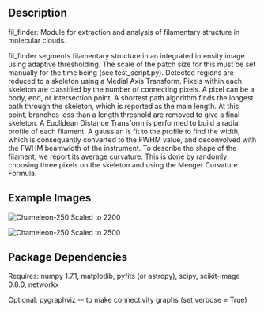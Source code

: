 Description
------------

fil_finder: Module for extraction and analysis of filamentary structure in molecular clouds.

fil_finder segments filamentary structure in an integrated intensity image using adaptive thresholding. The scale of the patch size for
this must be set manually for the time being (see test_script.py). Detected regions are reduced to a skeleton using a Medial Axis
Transform. Pixels within each skeleton are classified by the number of connecting pixels. A pixel can be a body, end, or intersection
point. A shortest path algorithm finds the longest path through the skeleton, which is reported as the main length. At this point,
branches less than a length threshold are removed to give a final skeleton. A Euclidean Distance Transform is performed to build a
radial profile of each filament. A gaussian is fit to the profile to find the width, which is consequently converted to the FWHM value,
and deconvolved with the FWHM beamwidth of the instrument. To describe the shape of the filament, we report its average curvature. This
is done by randomly choosing three pixels on the skeleton and using the Menger Curvature Formula.

Example Images
--------------

![Chameleon-250 Scaled to 2200](https://github.com/e-koch/fil_finder/blob/master/images/chameleon-250-filcontours-2200.png "Chameleon-250 Scaled to 2200")

![Chameleon-250 Scaled to 2500](https://github.com/e-koch/fil_finder/blob/master/images/chameleon-250-filcontours-2500.png "Chameleon-250 Scaled to 2500")

Package Dependencies
--------------------

Requires: numpy 1.7.1,
          matplotlib,
          pyfits (or astropy),
          scipy,
          scikit-image 0.8.0,
          networkx

Optional: pygraphviz -- to make connectivity graphs (set verbose = True)
